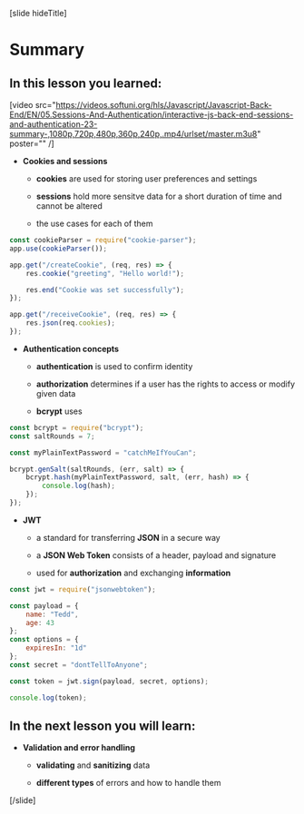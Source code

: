[slide hideTitle]
# Summary

## In this lesson you learned:

[video src="https://videos.softuni.org/hls/Javascript/Javascript-Back-End/EN/05.Sessions-And-Authentication/interactive-js-back-end-sessions-and-authentication-23-summary-,1080p,720p,480p,360p,240p,.mp4/urlset/master.m3u8" poster="" /]

- **Cookies and sessions**

  * **cookies** are used for storing user preferences and settings

  * **sessions** hold more sensitve data for a short duration of time and cannot be altered

  * the use cases for each of them

```js
const cookieParser = require("cookie-parser");
app.use(cookieParser());

app.get("/createCookie", (req, res) => {
    res.cookie("greeting", "Hello world!");

    res.end("Cookie was set successfully");
});

app.get("/receiveCookie", (req, res) => {
    res.json(req.cookies);
});
```

- **Authentication concepts**

  * **authentication** is used to confirm identity

  * **authorization** determines if a user has the rights to access or modify given data

  * **bcrypt** uses


```js
const bcrypt = require("bcrypt");
const saltRounds = 7;

const myPlainTextPassword = "catchMeIfYouCan";

bcrypt.genSalt(saltRounds, (err, salt) => {
    bcrypt.hash(myPlainTextPassword, salt, (err, hash) => {
        console.log(hash);
    });
});
```

- **JWT**

  * a standard for transferring **JSON** in a secure way

  * a **JSON Web Token** consists of a header, payload and signature

  * used for **authorization** and exchanging **information**

```js
const jwt = require("jsonwebtoken");

const payload = {
    name: "Tedd",
    age: 43
};
const options = {
    expiresIn: "1d"
};
const secret = "dontTellToAnyone";

const token = jwt.sign(payload, secret, options);

console.log(token);
```

## In the next lesson you will learn:

- **Validation and error handling**

  * **validating** and **sanitizing** data

  * **different types** of errors and how to handle them

[/slide]
